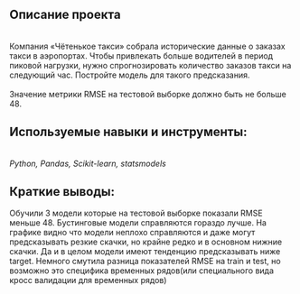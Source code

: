## Описание проекта
<br>Компания «Чётенькое такси» собрала исторические данные о заказах такси в аэропортах. Чтобы привлекать больше водителей в период пиковой нагрузки, нужно спрогнозировать количество заказов такси на следующий час. Постройте модель для такого предсказания.<br>
<br>Значение метрики RMSE на тестовой выборке должно быть не больше 48.
## Используемые навыки и инструменты:<br>
<br> *Python, Pandas, Scikit-learn, statsmodels*<br>
 ## Краткие выводы: <br>
Обучили 3 модели которые на тестовой выборке показали RMSE меньше 48. Бустинговые модели справляются гораздо лучше. На графике видно что модели неплохо справляются и даже могут предсказывать резкие скачки, но крайне редко и в основном нижние скачки. Да и в целом модели имеют тенденцию предсказывать ниже target.
Немного смутила разница показателей RMSE на train и test, но возможно это специфика временных рядов(или специального вида кросс валидации для временных рядов)
